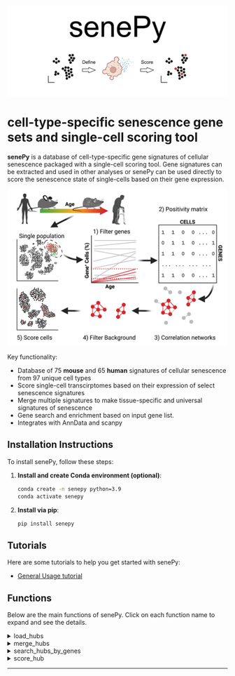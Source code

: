![Senepy Logo](images/senepy_logo.png)

# **cell-type-specific senescence gene sets and single-cell scoring tool**

**senePy** is a database of cell-type-specific gene signatures of cellular senescence packaged with a single-cell scoring tool. Gene signatures can be extracted and used in other analyses or senePy can be used directly to score the senescence state of single-cells based on their gene expression.

![Abstract](images/senePy_abstract.png)

Key functionality:
- Database of 75 **mouse** and 65 **human** signatures of cellular senescence from 97 unique cell types
- Score single-cell transcirptomes based on their expression of select senescence signatures
- Merge multiple signatures to make tissue-specific and universal signatures of senescence
- Gene search and enrichment based on input gene list.
- Integrates with AnnData and scanpy

## Installation Instructions

To install senePy, follow these steps:

1. **Install and create Conda environment (optional)**:
    ```sh
    conda create -n senepy python=3.9
    conda activate senepy
    ```
2. **Install via pip**:
    ```sh
    pip install senepy
    ```


## Tutorials

Here are some tutorials to help you get started with senePy:

- [General Usage tutorial](notebooks/EXAMPLE_USAGE.ipynb)

## Functions

Below are the main functions of senePy. Click on each function name to expand and see the details.
<details>
<summary>load_hubs</summary>
Initializes hub object that contains senePy gene signatures and metadata for either Human or Mouse.

    ```python
    import senepy as sp
    hubs = sp.load_hubs(species = 'Mouse')
    ```

**hubs.metadata** is a dataframe of hubs. It contains which tissue and cell type the hub was derived from as well as the hub_num if there were multiple senescence hubs within that cell type.
- size: number of genes in the hub
- n_sen: number of 180 prior "known" senescence markers curated from literature that were found in the hub.
- hyp: enrichment p-value of the "known" and novel hub genes

Example extraction of a gene signature:

    ```python
    extracted_sig = hubs.get_genes(('Lung', 'fibroblast', 1)) #tissue, cell, hub_num
    ```
This returns a list of genes that belong to the Lung-fibroblast-1 hub.

</details>

<details>
<summary>merge_hubs</summary>
Merges multiple signatures into one.

Below we merge the Lung signatures into one new signature. By default, the union of all genes is taken. The respective value for each gene is the number of times that gene is found in the input signatures.

    ```python
    filt_meta = hubs.metadata[hubs.metadata.tissue == 'Lung']
    hubs.merge_hubs(filt_meta, new_name = 'Lung_merged')
    print(hubs.hubs['Lung_merged'])
    ```

We can increase the threshold. For example, if we want to keep signatures that occur at least 2 times. This number will drastically reduce the number of genes in the resulting signature if only merging a handful of input signatures.

    ```python
    hubs.merge_hubs(filt_meta, new_name = 'Lung_merged_min2', overlap_threshold = 2)
    ```

We can also calculate a threshold automatically using a permutation-based method. In the example below, we merge all signatures from all tissues and cells. We then use a 5% random chance threshold and remove all the genes that occur less than that number of times.

    ```python
    hubs.merge_hubs(hubs.metadata, new_name = 'universal', calculate_thresh = True)
    ```

</details>

<details>
<summary>search_hubs_by_genes</summary>
Function to find hubs that contain genes of interest. Returns a dataframe with relevant metadata and statistics.

Example:

    ```python
    hubs.search_hubs_by_genes(['Cdkn2a', 'Cdkn1a', 'Il6', 'Cxcl13'])
    ```

</details>

<details>
<summary>score_hub</summary>
Function to score single-cell transcriptomes based on a given senescence gene signature.

Example scoring and saving as a new column in anndata.obs. With default settings it does not matter if the data are normalized or raw. Just make sure they are not scaled:

    ```python
    adata.obs['sp_score'] = sp.score_hub(adata, hubs.hubs[('Lung', 'fibroblast', 1)])
    ```

score_hub contains multiple options that can affect the scoring method. By default, it weighs the importance of each gene based on the number of connections that gene has in the hub network. By default, it binarizes the data, which makes normalization and transformation optional. We can mimic default scanpy.score_genes by removing both of these parameters:

    ```python
    # make sure anndata is normalized and log transformed
    # import scanpy as sc
    # scanpy.pp.normalize_total(adata)
    # sc.pp.log1p(adata)
    adata.obs['sp_score'] = sp.score_hub(adata, hubs.hubs[('Lung', 'fibroblast', 1)], binarize=False, importance=False)
    ```

</details>



---

